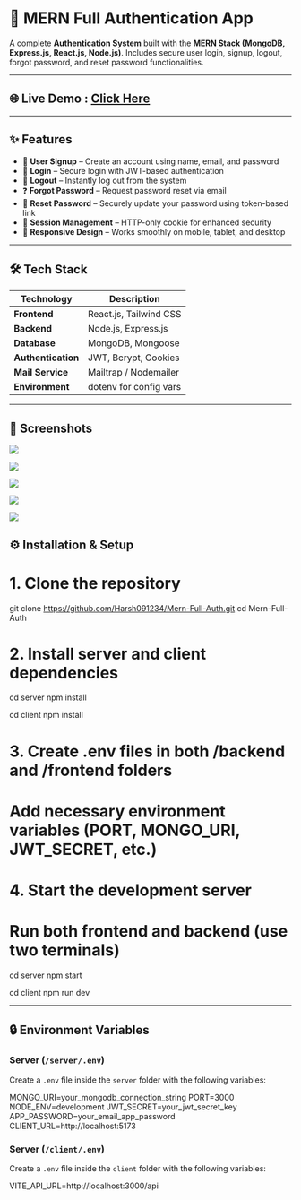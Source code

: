 # 🔐 MERN Full Authentication App

A complete **Authentication System** built with the **MERN Stack (MongoDB, Express.js, React.js, Node.js)**. Includes secure user login, signup, logout, forgot password, and reset password functionalities.

---

## 🌐 Live Demo : [Click Here]()

---

## ✨ Features

- 📝 **User Signup** – Create an account using name, email, and password  
- 🔐 **Login** – Secure login with JWT-based authentication  
- 🚪 **Logout** – Instantly log out from the system  
- ❓ **Forgot Password** – Request password reset via email  
- 🔁 **Reset Password** – Securely update your password using token-based link  
- 🧠 **Session Management** – HTTP-only cookie for enhanced security  
- 📱 **Responsive Design** – Works smoothly on mobile, tablet, and desktop  

---

## 🛠️ Tech Stack

| Technology       | Description                  |
|------------------|------------------------------|
| **Frontend**     | React.js, Tailwind CSS       |
| **Backend**      | Node.js, Express.js          |
| **Database**     | MongoDB, Mongoose            |
| **Authentication** | JWT, Bcrypt, Cookies       |
| **Mail Service** | Mailtrap / Nodemailer        |
| **Environment**  | dotenv for config vars       |

---


## 📸 Screenshots
 
![](client/public/images/1.png)

![](client/public/images/2.png)

![](client/public/images/3.png)

![](client/public/images/4.png)

![](client/public/images/5.png)


## ⚙️ Installation & Setup


# 1. Clone the repository
git clone https://github.com/Harsh091234/Mern-Full-Auth.git
cd Mern-Full-Auth

# 2. Install server and client dependencies
cd server
npm install

cd client
npm install

# 3. Create .env files in both /backend and /frontend folders
# Add necessary environment variables (PORT, MONGO_URI, JWT_SECRET, etc.)

# 4. Start the development server
# Run both frontend and backend (use two terminals)
cd server
npm start

cd client
npm run dev

---

## 🔒 Environment Variables

###  Server (`/server/.env`)

Create a `.env` file inside the `server` folder with the following variables:

MONGO_URI=your_mongodb_connection_string
PORT=3000
NODE_ENV=development
JWT_SECRET=your_jwt_secret_key
APP_PASSWORD=your_email_app_password
CLIENT_URL=http://localhost:5173

###  Server (`/client/.env`)

Create a `.env` file inside the `client` folder with the following variables:

VITE_API_URL=http://localhost:3000/api

